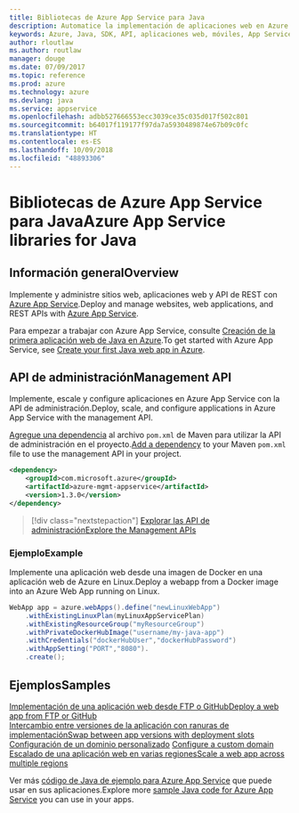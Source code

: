 ```yaml
---
title: Bibliotecas de Azure App Service para Java
description: Automatice la implementación de aplicaciones web en Azure App Service mediante las API de administración de Azure.
keywords: Azure, Java, SDK, API, aplicaciones web, móviles, App Service
author: rloutlaw
ms.author: routlaw
manager: douge
ms.date: 07/09/2017
ms.topic: reference
ms.prod: azure
ms.technology: azure
ms.devlang: java
ms.service: appservice
ms.openlocfilehash: adbb527666553ecc3039ce35c035d017f502c801
ms.sourcegitcommit: b64017f119177f97da7a5930489874e67b09c0fc
ms.translationtype: HT
ms.contentlocale: es-ES
ms.lasthandoff: 10/09/2018
ms.locfileid: "48893306"
---
```

# <a name="azure-app-service-libraries-for-java"></a><span data-ttu-id="ef69a-104">Bibliotecas de Azure App Service para Java</span><span class="sxs-lookup"><span data-stu-id="ef69a-104">Azure App Service libraries for Java</span></span>

## <a name="overview"></a><span data-ttu-id="ef69a-105">Información general</span><span class="sxs-lookup"><span data-stu-id="ef69a-105">Overview</span></span>

<span data-ttu-id="ef69a-106">Implemente y administre sitios web, aplicaciones web y API de REST con [Azure App Service](/azure/app-service).</span><span class="sxs-lookup"><span data-stu-id="ef69a-106">Deploy and manage websites, web applications, and REST APIs with [Azure App Service](/azure/app-service).</span></span>

<span data-ttu-id="ef69a-107">Para empezar a trabajar con Azure App Service, consulte [Creación de la primera aplicación web de Java en Azure](/azure/app-service-web/app-service-web-get-started-java).</span><span class="sxs-lookup"><span data-stu-id="ef69a-107">To get started with Azure App Service, see [Create your first Java web app in Azure](/azure/app-service-web/app-service-web-get-started-java).</span></span>

## <a name="management-api"></a><span data-ttu-id="ef69a-108">API de administración</span><span class="sxs-lookup"><span data-stu-id="ef69a-108">Management API</span></span>

<span data-ttu-id="ef69a-109">Implemente, escale y configure aplicaciones en Azure App Service con la API de administración.</span><span class="sxs-lookup"><span data-stu-id="ef69a-109">Deploy, scale, and configure applications in Azure App Service with the management API.</span></span>

<span data-ttu-id="ef69a-110">[Agregue una dependencia](https://maven.apache.org/guides/getting-started/index.html#How_do_I_use_external_dependencies) al archivo `pom.xml` de Maven para utilizar la API de administración en el proyecto.</span><span class="sxs-lookup"><span data-stu-id="ef69a-110">[Add a dependency](https://maven.apache.org/guides/getting-started/index.html#How_do_I_use_external_dependencies) to your Maven `pom.xml` file to use the management API in your project.</span></span>

```XML
<dependency>
    <groupId>com.microsoft.azure</groupId>
    <artifactId>azure-mgmt-appservice</artifactId>
    <version>1.3.0</version>
</dependency>
```   

> [!div class="nextstepaction"]
> [<span data-ttu-id="ef69a-111">Explorar las API de administración</span><span class="sxs-lookup"><span data-stu-id="ef69a-111">Explore the Management APIs</span></span>](/java/api/overview/azure/appservice/management)

### <a name="example"></a><span data-ttu-id="ef69a-112">Ejemplo</span><span class="sxs-lookup"><span data-stu-id="ef69a-112">Example</span></span>

<span data-ttu-id="ef69a-113">Implemente una aplicación web desde una imagen de Docker en una aplicación web de Azure en Linux.</span><span class="sxs-lookup"><span data-stu-id="ef69a-113">Deploy a webapp from a Docker image into an Azure Web App running on Linux.</span></span>

```java
WebApp app = azure.webApps().define("newLinuxWebApp")
    .withExistingLinuxPlan(myLinuxAppServicePlan)
    .withExistingResourceGroup("myResourceGroup")
    .withPrivateDockerHubImage("username/my-java-app")
    .withCredentials("dockerHubUser","dockerHubPassword")
    .withAppSetting("PORT","8080").
    .create();
```

## <a name="samples"></a><span data-ttu-id="ef69a-114">Ejemplos</span><span class="sxs-lookup"><span data-stu-id="ef69a-114">Samples</span></span>

<span data-ttu-id="ef69a-115">[Implementación de una aplicación web desde FTP o GitHub][1]</span><span class="sxs-lookup"><span data-stu-id="ef69a-115">[Deploy a web app from FTP or GitHub][1]</span></span>  
<span data-ttu-id="ef69a-116">[Intercambio entre versiones de la aplicación con ranuras de implementación][2]</span><span class="sxs-lookup"><span data-stu-id="ef69a-116">[Swap between app versions with deployment slots][2]</span></span>  
<span data-ttu-id="ef69a-117">[Configuración de un dominio personalizado][3] </span><span class="sxs-lookup"><span data-stu-id="ef69a-117">[Configure a custom domain][3] </span></span>  
<span data-ttu-id="ef69a-118">[Escalado de una aplicación web en varias regiones][4]</span><span class="sxs-lookup"><span data-stu-id="ef69a-118">[Scale a web app across multiple regions][4]</span></span>   

<span data-ttu-id="ef69a-119">Ver más [código de Java de ejemplo para Azure App Service](https://azure.microsoft.com/resources/samples/?platform=java&term=appservice) que puede usar en sus aplicaciones.</span><span class="sxs-lookup"><span data-stu-id="ef69a-119">Explore more [sample Java code for Azure App Service](https://azure.microsoft.com/resources/samples/?platform=java&term=appservice) you can use in your apps.</span></span>

[1]: ../docs-ref-conceptual/java-sdk-configure-webapp-sources.md
[2]: https://azure.microsoft.com/resources/samples/app-service-java-manage-staging-and-production-slots-for-web-apps/
[3]: https://azure.microsoft.com/resources/samples/app-service-java-manage-web-apps-with-custom-domains/
[4]: https://azure.microsoft.com/resources/samples/app-service-java-scale-web-apps-on-linux/
